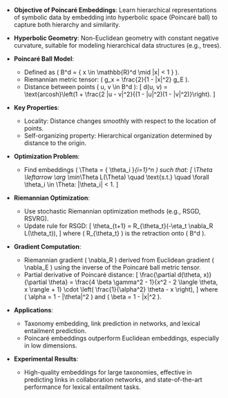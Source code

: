 - **Objective of Poincaré Embeddings**: Learn hierarchical representations of symbolic data by embedding into hyperbolic space (Poincaré ball) to capture both hierarchy and similarity.

- **Hyperbolic Geometry**: Non-Euclidean geometry with constant negative curvature, suitable for modeling hierarchical data structures (e.g., trees).

- **Poincaré Ball Model**: 
  - Defined as \( B^d = \{ x \in \mathbb{R}^d \mid \|x\| < 1 \} \).
  - Riemannian metric tensor: \( g_x = \frac{2}{1 - \|x\|^2} g_E \).
  - Distance between points \( u, v \in B^d \): 
    \[
    d(u, v) = \text{arcosh}\left(1 + \frac{2 \|u - v\|^2}{(1 - \|u\|^2)(1 - \|v\|^2)}\right).
    \]

- **Key Properties**:
  - Locality: Distance changes smoothly with respect to the location of points.
  - Self-organizing property: Hierarchical organization determined by distance to the origin.

- **Optimization Problem**: 
  - Find embeddings \( \Theta = \{ \theta_i \}_{i=1}^n \) such that:
    \[
    \Theta \leftarrow \arg \min_\Theta L(\Theta) \quad \text{s.t.} \quad \forall \theta_i \in \Theta: \|\theta_i\| < 1.
    \]

- **Riemannian Optimization**:
  - Use stochastic Riemannian optimization methods (e.g., RSGD, RSVRG).
  - Update rule for RSGD:
    \[
    \theta_{t+1} = R_{\theta_t}(-\eta_t \nabla_R L(\theta_t)),
    \]
    where \( R_{\theta_t} \) is the retraction onto \( B^d \).

- **Gradient Computation**:
  - Riemannian gradient \( \nabla_R \) derived from Euclidean gradient \( \nabla_E \) using the inverse of the Poincaré ball metric tensor.
  - Partial derivative of Poincaré distance:
    \[
    \frac{\partial d(\theta, x)}{\partial \theta} = \frac{4 \beta \gamma^2 - 1}{x^2 - 2 \langle \theta, x \rangle + 1} \cdot \left( \frac{1}{\alpha^2} \theta - x \right),
    \]
    where \( \alpha = 1 - \|\theta\|^2 \) and \( \beta = 1 - \|x\|^2 \).

- **Applications**: 
  - Taxonomy embedding, link prediction in networks, and lexical entailment prediction.
  - Poincaré embeddings outperform Euclidean embeddings, especially in low dimensions.

- **Experimental Results**: 
  - High-quality embeddings for large taxonomies, effective in predicting links in collaboration networks, and state-of-the-art performance for lexical entailment tasks.